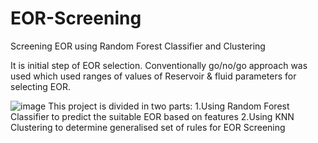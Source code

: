 # EOR-Screening
Screening EOR using Random Forest Classifier and Clustering 

It is initial step of EOR selection. Conventionally go/no/go approach was used which used ranges of values of Reservoir & fluid parameters for selecting EOR. 

![image](https://user-images.githubusercontent.com/66894419/145824860-30d0b932-586b-4f03-a290-9788fde990cc.png)
This project is divided in two parts:
1.Using Random Forest Classifier to predict the suitable EOR based on features
2.Using KNN Clustering to determine generalised set of rules for EOR Screening 
